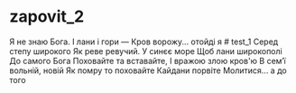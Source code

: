 # zapovit_2
Я не знаю Бога.
І лани і гори —
Кров ворожу... отойді я       #  test_1
Серед степу широкого
Як реве ревучий.
У синєє море
Щоб лани широкополі
До самого Бога
Поховайте та вставайте,
І вражою злою кров'ю
В сем’ї вольній, новій
Як помру то поховайте
Кайдани порвіте
Молитися... а до того
